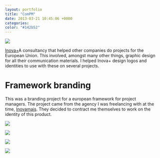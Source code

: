 ```yaml
---
layout: portfolio
title: "ComPM"
date: 2013-03-21 10:45:06 +0000
categories:
color: "#142b52"
---
```


![](compm-featured-58643014-b366-4538-9a56-0097edfc0e49.png)

[Inova+](https://goncaloandrade.com/client/inova/)A consultancy that helped other companies do projects for the European Union. This involved, amongst many other things, graphic design for all their communication materials. I helped Inova+ design logos and identities to use with these on several projects.

# Framework branding

This was a branding project for a european framework for project managers. The project came from the agency I was freelancing with at the time, [Inovamais](http://inovamais.eu/). They decided to contract me themselves to work on the identity of this product.

![](94be1882884e7eda1743366dce22892d-6495093f-4074-43f6-9ba4-e600818efb80.jpg)

![](4a41ca26ff7f9884a51c9df982f707db-d012242f-3d6f-4176-963a-be17154d69aa.jpg)

![](26b5bad6a0bb03ebfc3cb524eb56356e-4482f927-1970-4f77-95e0-eb50e6869ee2.jpg)

![](ce5ac642acbe04f5c972b797c1340f66-b7788493-ba25-44a1-9f70-b69950d2a041.jpg)
